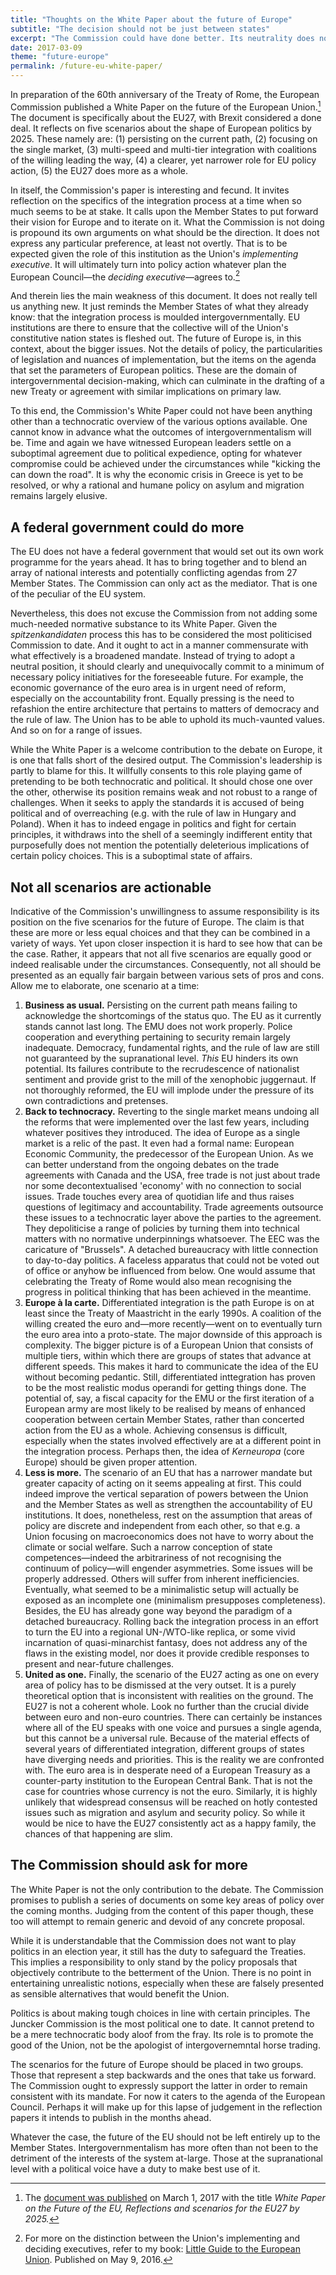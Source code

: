 ```yaml
---
title: "Thoughts on the White Paper about the future of Europe"
subtitle: "The decision should not be just between states"
excerpt: "The Commission could have done better. Its neutrality does not help move Europe forward."
date: 2017-03-09
theme: "future-europe"
permalink: /future-eu-white-paper/
---
```

In preparation of the 60th anniversary of the Treaty of Rome, the European Commission published a White Paper on the future of the European Union.[^EUFutureWhitePaper] The document is specifically about the EU27, with Brexit considered a done deal. It reflects on five scenarios about the shape of European politics by 2025. These namely are: (1) persisting on the current path, (2) focusing on the single market, (3) multi-speed and multi-tier integration with coalitions of the willing leading the way, (4) a clearer, yet narrower role for EU policy action, (5) the EU27 does more as a whole.

In itself, the Commission's paper is interesting and fecund. It invites reflection on the specifics of the integration process at a time when so much seems to be at stake. It calls upon the Member States to put forward their vision for Europe and to iterate on it. What the Commission is not doing is propound its own arguments on what should be the direction. It does not express any particular preference, at least not overtly. That is to be expected given the role of this institution as the Union's *implementing executive*. It will ultimately turn into policy action whatever plan the European Council—the *deciding executive*—agrees to.[^EUGuide]

And therein lies the main weakness of this document. It does not really tell us anything new. It just reminds the Member States of what they already know: that the integration process is moulded intergovernmentally. EU institutions are there to ensure that the collective will of the Union's constitutive nation states is fleshed out. The future of Europe is, in this context, about the bigger issues. Not the details of policy, the particularities of legislation and nuances of implementation, but the items on the agenda that set the parameters of European politics. These are the domain of intergovernmental decision-making, which can culminate in the drafting of a new Treaty or agreement with similar implications on primary law.

To this end, the Commission's White Paper could not have been anything other than a technocratic overview of the various options available. One cannot know in advance what the outcomes of intergovernmentalism will be. Time and again we have witnessed European leaders settle on a suboptimal agreement due to political expedience, opting for whatever compromise could be achieved under the circumstances while "kicking the can down the road". It is why the economic crisis in Greece is yet to be resolved, or why a rational and humane policy on asylum and migration remains largely elusive.

## A federal government could do more

The EU does not have a federal government that would set out its own work programme for the years ahead. It has to bring together and to blend an array of national interests and potentially conflicting agendas from 27 Member States. The Commission can only act as the mediator. That is one of the peculiar of the EU system.

Nevertheless, this does not excuse the Commission from not adding some much-needed normative substance to its White Paper. Given the *spitzenkandidaten* process this has to be considered the most politicised Commission to date. And it ought to act in a manner commensurate with what effectively is a broadened mandate. Instead of trying to adopt a neutral position, it should clearly and unequivocally commit to a minimum of necessary policy initiatives for the foreseeable future. For example, the economic governance of the euro area is in urgent need of reform, especially on the accountability front. Equally pressing is the need to refashion the entire architecture that pertains to matters of democracy and the rule of law. The Union has to be able to uphold its much-vaunted values. And so on for a range of issues.

While the White Paper is a welcome contribution to the debate on Europe, it is one that falls short of the desired output. The Commission's leadership is partly to blame for this. It willfully consents to this role playing game of pretending to be both technocratic and political. It should chose one over the other, otherwise its position remains weak and not robust to a range of challenges. When it seeks to apply the standards it is accused of being political and of overreaching (e.g. with the rule of law in Hungary and Poland). When it has to indeed engage in politics and fight for certain principles, it withdraws into the shell of a seemingly indifferent entity that purposefully does not mention the potentially deleterious implications of certain policy choices. This is a suboptimal state of affairs.

## Not all scenarios are actionable

Indicative of the Commission's unwillingness to assume responsibility is its position on the five scenarios for the future of Europe. The claim is that these are more or less equal choices and that they can be combined in a variety of ways. Yet upon closer inspection it is hard to see how that can be the case. Rather, it appears that not all five scenarios are equally good or indeed realisable under the circumstances. Consequently, not all should be presented as an equally fair bargain between various sets of pros and cons. Allow me to elaborate, one scenario at a time:

1. **Business as usual.** Persisting on the current path means failing to acknowledge the shortcomings of the status quo. The EU as it currently stands cannot last long. The EMU does not work properly. Police cooperation and everything pertaining to security remain largely inadequate. Democracy, fundamental rights, and the rule of law are still not guaranteed by the supranational level. *This* EU hinders its own potential. Its failures contribute to the recrudescence of nationalist sentiment and provide grist to the mill of the xenophobic juggernaut. If not thoroughly reformed, the EU will implode under the pressure of its own contradictions and pretenses.
2. **Back to technocracy.** Reverting to the single market means undoing all the reforms that were implemented over the last few years, including whatever positives they introduced. The idea of Europe as a single market is a relic of the past. It even had a formal name: European Economic Community, the predecessor of the European Union. As we can better understand from the ongoing debates on the trade agreements with Canada and the USA, free trade is not just about trade nor some decontextualised 'economy' with no connection to social issues. Trade touches every area of quotidian life and thus raises questions of legitimacy and accountability. Trade agreements outsource these issues to a technocratic layer above the parties to the agreement. They depoliticise a range of policies by turning them into technical matters with no normative underpinnings whatsoever. The EEC was the caricature of "Brussels". A detached bureaucracy with little connection to day-to-day politics. A faceless apparatus that could not be voted out of office or anyhow be influenced from below. One would assume that celebrating the Treaty of Rome would also mean recognising the progress in political thinking that has been achieved in the meantime.
3. **Europe à la carte.** Differentiated integration is the path Europe is on at least since the Treaty of Maastricht in the early 1990s. A coalition of the willing created the euro and—more recently—went on to eventually turn the euro area into a proto-state. The major downside of this approach is complexity. The bigger picture is of a European Union that consists of multiple tiers, within which there are groups of states that advance at different speeds. This makes it hard to communicate the idea of the EU without becoming pedantic. Still, differentiated inttegration has proven to be the most realistic modus operandi for getting things done. The potential of, say, a fiscal capacity for the EMU or the first iteration of a European army are most likely to be realised by means of enhanced cooperation between certain Member States, rather than concerted action from the EU as a whole. Achieving consensus is difficult, especially when the states involved effectively are at a different point in the integration process. Perhaps then, the idea of *Kerneuropa* (core Europe) should be given proper attention.
4. **Less is more.** The scenario of an EU that has a narrower mandate but greater capacity of acting on it seems appealing at first. This could indeed improve the vertical separation of powers between the Union and the Member States as well as strengthen the accountability of EU institutions. It does, nonetheless, rest on the assumption that areas of policy are discrete and independent from each other, so that e.g. a Union focusing on macroeconomics does not have to worry about the climate or social welfare. Such a narrow conception of state competences—indeed the arbitrariness of not recognising the continuum of policy—will engender asymmetries. Some issues will be properly addressed. Others will suffer from inherent inefficiencies. Eventually, what seemed to be a minimalistic setup will actually be exposed as an incomplete one (minimalism presupposes completeness). Besides, the EU has already gone way beyond the paradigm of a detached bureaucracy. Rolling back the integration process in an effort to turn the EU into a regional UN-/WTO-like replica, or some vivid incarnation of quasi-minarchist fantasy, does not address any of the flaws in the existing model, nor does it provide credible responses to present and near-future challenges.
5. **United as one.** Finally, the scenario of the EU27 acting as one on every area of policy has to be dismissed at the very outset. It is a purely theoretical option that is inconsistent with realities on the ground. The EU27 is not a coherent whole. Look no further than the crucial divide between euro and non-euro countries. There can certainly be instances where all of the EU speaks with one voice and pursues a single agenda, but this cannot be a universal rule. Because of the material effects of several years of differentiated integration, different groups of states have diverging needs and priorities. This is the reality we are confronted with. The euro area is in desperate need of a European Treasury as a counter-party institution to the European Central Bank. That is not the case for countries whose currency is not the euro. Similarly, it is highly unlikely that widespread consensus will be reached on hotly contested issues such as migration and asylum and security policy. So while it would be nice to have the EU27 consistently act as a happy family, the chances of that happening are slim.

## The Commission should ask for more

The White Paper is not the only contribution to the debate. The Commission promises to publish a series of documents on some key areas of policy over the coming months. Judging from the content of this paper though, these too will attempt to remain generic and devoid of any concrete proposal.

While it is understandable that the Commission does not want to play politics in an election year, it still has the duty to safeguard the Treaties. This implies a responsibility to only stand by the policy proposals that objectively contribute to the betterment of the Union. There is no point in entertaining unrealistic notions, especially when these are falsely presented as sensible alternatives that would benefit the Union.

Politics is about making tough choices in line with certain principles. The Juncker Commission is the most political one to date. It cannot pretend to be a mere technocratic body aloof from the fray. Its role is to promote the good of the Union, not be the apologist of intergovernemntal horse trading.

The scenarios for the future of Europe should be placed in two groups. Those that represent a step backwards and the ones that take us forward. The Commission ought to expressly support the latter in order to remain consistent with its mandate. For now it caters to the agenda of the European Council. Perhaps it will make up for this lapse of judgement in the reflection papers it intends to publish in the months ahead.

Whatever the case, the future of the EU should not be left entirely up to the Member States. Intergovernmentalism has more often than not been to the detriment of the interests of the system at-large. Those at the supranational level with a political voice have a duty to make best use of it.

[^EUFutureWhitePaper]: The [document was published](http://europa.eu/rapid/press-release_IP-17-385_en.htm) on March 1, 2017 with the title *White Paper on the Future of the EU, Reflections and scenarios for the EU27 by 2025.*

[^EUGuide]: For more on the distinction between the Union's implementing and deciding executives, refer to my book: [Little Guide to the European Union](/euguide/). Published on May 9, 2016.
